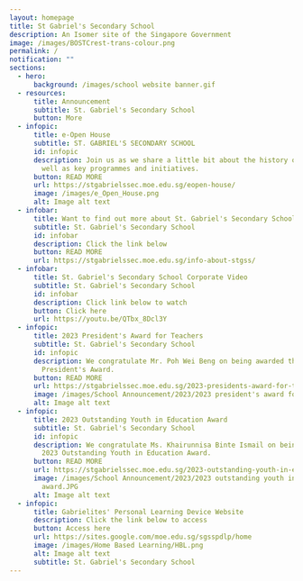 ```yaml
---
layout: homepage
title: St Gabriel's Secondary School
description: An Isomer site of the Singapore Government
image: /images/BOSTCrest-trans-colour.png
permalink: /
notification: ""
sections:
  - hero:
      background: /images/school website banner.gif
  - resources:
      title: Announcement
      subtitle: St. Gabriel's Secondary School
      button: More
  - infopic:
      title: e-Open House
      subtitle: ST. GABRIEL'S SECONDARY SCHOOL
      id: infopic
      description: Join us as we share a little bit about the history of the school as
        well as key programmes and initiatives.
      button: READ MORE
      url: https://stgabrielssec.moe.edu.sg/eopen-house/
      image: /images/e_Open_House.png
      alt: Image alt text
  - infobar:
      title: Want to find out more about St. Gabriel's Secondary School?
      subtitle: St. Gabriel's Secondary School
      id: infobar
      description: Click the link below
      button: READ MORE
      url: https://stgabrielssec.moe.edu.sg/info-about-stgss/
  - infobar:
      title: St. Gabriel's Secondary School Corporate Video
      subtitle: St. Gabriel's Secondary School
      id: infobar
      description: Click link below to watch
      button: Click here
      url: https://youtu.be/QTbx_8Dcl3Y
  - infopic:
      title: 2023 President's Award for Teachers
      subtitle: St. Gabriel's Secondary School
      id: infopic
      description: We congratulate Mr. Poh Wei Beng on being awarded the 2023
        President's Award.
      button: READ MORE
      url: https://stgabrielssec.moe.edu.sg/2023-presidents-award-for-teachers/
      image: /images/School Announcement/2023/2023 president's award for teachers.JPG
      alt: Image alt text
  - infopic:
      title: 2023 Outstanding Youth in Education Award
      subtitle: St. Gabriel's Secondary School
      id: infopic
      description: We congratulate Ms. Khairunnisa Binte Ismail on being awarded the
        2023 Outstanding Youth in Education Award.
      button: READ MORE
      url: https://stgabrielssec.moe.edu.sg/2023-outstanding-youth-in-education-award/
      image: /images/School Announcement/2023/2023 outstanding youth in education
        award.JPG
      alt: Image alt text
  - infopic:
      title: Gabrielites' Personal Learning Device Website
      description: Click the link below to access
      button: Access here
      url: https://sites.google.com/moe.edu.sg/sgsspdlp/home
      image: /images/Home Based Learning/HBL.png
      alt: Image alt text
      subtitle: St. Gabriel's Secondary School
---
```

